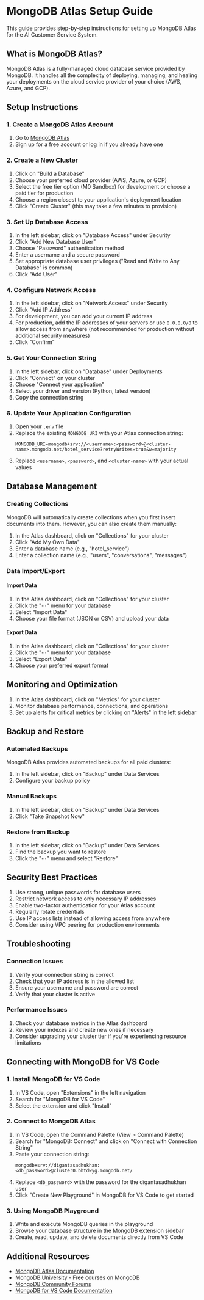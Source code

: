 # MongoDB Atlas Setup Guide

This guide provides step-by-step instructions for setting up MongoDB Atlas for the AI Customer Service System.

## What is MongoDB Atlas?

MongoDB Atlas is a fully-managed cloud database service provided by MongoDB. It handles all the complexity of deploying, managing, and healing your deployments on the cloud service provider of your choice (AWS, Azure, and GCP).

## Setup Instructions

### 1. Create a MongoDB Atlas Account

1. Go to [MongoDB Atlas](https://www.mongodb.com/cloud/atlas/register)
2. Sign up for a free account or log in if you already have one

### 2. Create a New Cluster

1. Click on "Build a Database"
2. Choose your preferred cloud provider (AWS, Azure, or GCP)
3. Select the free tier option (M0 Sandbox) for development or choose a paid tier for production
4. Choose a region closest to your application's deployment location
5. Click "Create Cluster" (this may take a few minutes to provision)

### 3. Set Up Database Access

1. In the left sidebar, click on "Database Access" under Security
2. Click "Add New Database User"
3. Choose "Password" authentication method
4. Enter a username and a secure password
5. Set appropriate database user privileges ("Read and Write to Any Database" is common)
6. Click "Add User"

### 4. Configure Network Access

1. In the left sidebar, click on "Network Access" under Security
2. Click "Add IP Address"
3. For development, you can add your current IP address
4. For production, add the IP addresses of your servers or use `0.0.0.0/0` to allow access from anywhere (not recommended for production without additional security measures)
5. Click "Confirm"

### 5. Get Your Connection String

1. In the left sidebar, click on "Database" under Deployments
2. Click "Connect" on your cluster
3. Choose "Connect your application"
4. Select your driver and version (Python, latest version)
5. Copy the connection string

### 6. Update Your Application Configuration

1. Open your `.env` file
2. Replace the existing `MONGODB_URI` with your Atlas connection string:
   ```
   MONGODB_URI=mongodb+srv://<username>:<password>@<cluster-name>.mongodb.net/hotel_service?retryWrites=true&w=majority
   ```
3. Replace `<username>`, `<password>`, and `<cluster-name>` with your actual values

## Database Management

### Creating Collections

MongoDB will automatically create collections when you first insert documents into them. However, you can also create them manually:

1. In the Atlas dashboard, click on "Collections" for your cluster
2. Click "Add My Own Data"
3. Enter a database name (e.g., "hotel_service")
4. Enter a collection name (e.g., "users", "conversations", "messages")

### Data Import/Export

#### Import Data

1. In the Atlas dashboard, click on "Collections" for your cluster
2. Click the "⋯" menu for your database
3. Select "Import Data"
4. Choose your file format (JSON or CSV) and upload your data

#### Export Data

1. In the Atlas dashboard, click on "Collections" for your cluster
2. Click the "⋯" menu for your database
3. Select "Export Data"
4. Choose your preferred export format

## Monitoring and Optimization

1. In the Atlas dashboard, click on "Metrics" for your cluster
2. Monitor database performance, connections, and operations
3. Set up alerts for critical metrics by clicking on "Alerts" in the left sidebar

## Backup and Restore

### Automated Backups

MongoDB Atlas provides automated backups for all paid clusters:

1. In the left sidebar, click on "Backup" under Data Services
2. Configure your backup policy

### Manual Backups

1. In the left sidebar, click on "Backup" under Data Services
2. Click "Take Snapshot Now"

### Restore from Backup

1. In the left sidebar, click on "Backup" under Data Services
2. Find the backup you want to restore
3. Click the "⋯" menu and select "Restore"

## Security Best Practices

1. Use strong, unique passwords for database users
2. Restrict network access to only necessary IP addresses
3. Enable two-factor authentication for your Atlas account
4. Regularly rotate credentials
5. Use IP access lists instead of allowing access from anywhere
6. Consider using VPC peering for production environments

## Troubleshooting

### Connection Issues

1. Verify your connection string is correct
2. Check that your IP address is in the allowed list
3. Ensure your username and password are correct
4. Verify that your cluster is active

### Performance Issues

1. Check your database metrics in the Atlas dashboard
2. Review your indexes and create new ones if necessary
3. Consider upgrading your cluster tier if you're experiencing resource limitations

## Connecting with MongoDB for VS Code

### 1. Install MongoDB for VS Code

1. In VS Code, open "Extensions" in the left navigation
2. Search for "MongoDB for VS Code"
3. Select the extension and click "Install"

### 2. Connect to MongoDB Atlas

1. In VS Code, open the Command Palette (View > Command Palette)
2. Search for "MongoDB: Connect" and click on "Connect with Connection String"
3. Paste your connection string:
   ```
   mongodb+srv://digantasadhukhan:<db_password>@cluster0.bhtdwyg.mongodb.net/
   ```
4. Replace `<db_password>` with the password for the digantasadhukhan user
5. Click "Create New Playground" in MongoDB for VS Code to get started

### 3. Using MongoDB Playground

1. Write and execute MongoDB queries in the playground
2. Browse your database structure in the MongoDB extension sidebar
3. Create, read, update, and delete documents directly from VS Code

## Additional Resources

- [MongoDB Atlas Documentation](https://docs.atlas.mongodb.com/)
- [MongoDB University](https://university.mongodb.com/) - Free courses on MongoDB
- [MongoDB Community Forums](https://www.mongodb.com/community/forums/)
- [MongoDB for VS Code Documentation](https://docs.mongodb.com/mongodb-vscode/)